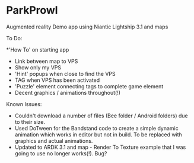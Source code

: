 # ParkProwl
 Augmented reality Demo app using Niantic Lightship 3.1 and maps

To Do:

*'How To' on starting app
* Link between map to VPS
* Show only my VPS
* 'Hint' popups when close to find the VPS
* TAG when VPS has been activated
* 'Puzzle' element connecting tags to complete game element
* Decent graphics / animations throughout(!)


Known Issues:
* Couldn't download a number of files (Bee folder / Android folders) due to their size.
* Used DoTween for the Bandstand code to create a simple dynamic animation which works in editor but not in build.  To be replaced with graphics and actual animations.
* Updated to ARDK 3.1 and map - Render To Texture example that I was going to use no longer works(!).  Bug?

